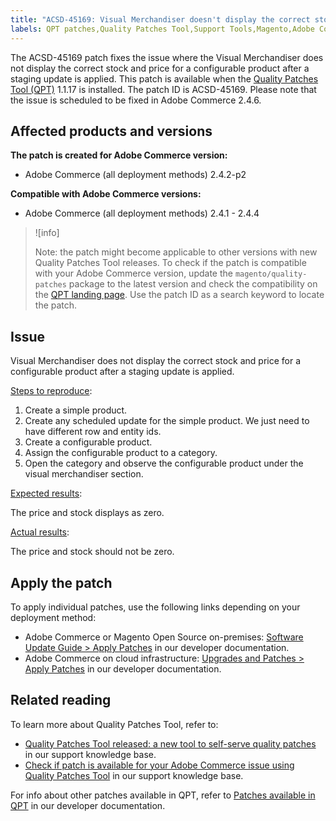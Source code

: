 ```yaml
---
title: "ACSD-45169: Visual Merchandiser doesn't display the correct stock and price for a configurable product"
labels: QPT patches,Quality Patches Tool,Support Tools,Magento,Adobe Commerce,cloud infrastructure,on-premises,QPT,Visual Merchandiser,stock,price,configurable product,staging update,1.1.17,2.4.1,2.4.1-p1,2.4.2,2.4.2-p1,2.4.2-p2,2.4.3,2.4.3-p1,2.4.3-p2,2.4.4
---
```


The ACSD-45169 patch fixes the issue where the Visual Merchandiser does not display the correct stock and price for a configurable product after a staging update is applied. This patch is available when the [Quality Patches Tool (QPT)](https://support.magento.com/hc/en-us/articles/360047139492) 1.1.17 is installed. The patch ID is ACSD-45169. Please note that the issue is scheduled to be fixed in Adobe Commerce 2.4.6.

## Affected products and versions

**The patch is created for Adobe Commerce version:**

* Adobe Commerce (all deployment methods) 2.4.2-p2

**Compatible with Adobe Commerce versions:**

* Adobe Commerce (all deployment methods) 2.4.1 - 2.4.4

>![info]
>
>Note: the patch might become applicable to other versions with new Quality Patches Tool releases. To check if the patch is compatible with your Adobe Commerce version, update the `magento/quality-patches` package to the latest version and check the compatibility on the [QPT landing page](https://devdocs.magento.com/quality-patches/tool.html#patch-grid). Use the patch ID as a search keyword to locate the patch.

## Issue

Visual Merchandiser does not display the correct stock and price for a configurable product after a staging update is applied.

<ins>Steps to reproduce</ins>:

1. Create a simple product.
1. Create any scheduled update for the simple product. We just need to have different row and entity ids.
1. Create a configurable product.
1. Assign the configurable product to a category.
1. Open the category and observe the configurable product under the visual merchandiser section.

<ins>Expected results</ins>:

The price and stock displays as zero.

<ins>Actual results</ins>:

The price and stock should not be zero.

## Apply the patch

To apply individual patches, use the following links depending on your deployment method:

* Adobe Commerce or Magento Open Source on-premises: [Software Update Guide > Apply Patches](https://devdocs.magento.com/guides/v2.4/comp-mgr/patching/mqp.html) in our developer documentation.
* Adobe Commerce on cloud infrastructure: [Upgrades and Patches > Apply Patches](https://devdocs.magento.com/cloud/project/project-patch.html) in our developer documentation.

## Related reading

To learn more about Quality Patches Tool, refer to:

* [Quality Patches Tool released: a new tool to self-serve quality patches](https://support.magento.com/hc/en-us/articles/360047139492) in our support knowledge base.
* [Check if patch is available for your Adobe Commerce issue using Quality Patches Tool](https://support.magento.com/hc/en-us/articles/360047125252) in our support knowledge base.

For info about other patches available in QPT, refer to [Patches available in QPT](https://devdocs.magento.com/quality-patches/tool.html#patch-grid) in our developer documentation.
